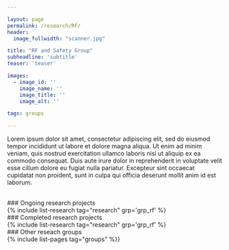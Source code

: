 ```yaml
---

layout: page
permalink: /research/RF/
header:
  image_fullwidth: "scanner.jpg"

title: "RF and Safety Group"
subheadline: 'subtitle'
teaser: 'teaser'

images:
  - image_id: ''
    image_name: ''
    image_title: ''
    image_alt: ''  

tags: groups

---
```


Lorem ipsum dolor sit amet, consectetur adipiscing elit, sed do eiusmod tempor incididunt ut labore et dolore magna aliqua. Ut enim ad minim veniam, quis nostrud exercitation ullamco laboris nisi ut aliquip ex ea commodo consequat. Duis aute irure dolor in reprehenderit in voluptate velit esse cillum dolore eu fugiat nulla pariatur. Excepteur sint occaecat cupidatat non proident, sunt in culpa qui officia deserunt mollit anim id est laborum.

<br>
### Ongoing research projects
<br>
{% include list-research tag="research" grp='grp_rf' %}

<br>
### Completed research projects
<br>
{% include list-research tag="research" grp='grp_rf' %}

<br>
### Other reseach groups
<br>
{% include list-pages tag="groups" %}}